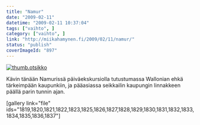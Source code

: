 ```yaml
---
title: "Namur"
date: "2009-02-11"
datetime: "2009-02-11 10:37:04"
tags: ["vaihto", ]
category: ["vaihto", ]
link: "http://miikahamynen.fi/2009/02/11/namur/"
status: "publish"
coverImageId: "897"
---
```


[![](http://miikahamynen.fi/wp-content/uploads/2009/02/thumb.otsikko1.jpg "thumb.otsikko")](http://miikahamynen.fi/2009/02/11/namur/thumb-otsikko-2/)

Kävin tänään Namurissä päiväekskursiolla tutustumassa Wallonian ehkä tärkeimpään kaupunkiin, ja pääasiassa seikkailin kaupungin linnakkeen päällä parin tunnin ajan.

\[gallery link="file" ids="1819,1820,1821,1822,1823,1825,1826,1827,1828,1829,1830,1831,1832,1833,1834,1835,1836,1837"\]
